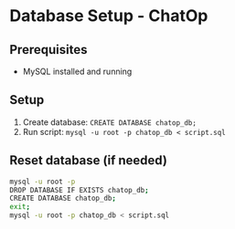 # Database Setup - ChatOp

## Prerequisites
- MySQL installed and running

## Setup
1. Create database: `CREATE DATABASE chatop_db;`
2. Run script: `mysql -u root -p chatop_db < script.sql`

## Reset database (if needed)
```bash
mysql -u root -p
DROP DATABASE IF EXISTS chatop_db;
CREATE DATABASE chatop_db;
exit;
mysql -u root -p chatop_db < script.sql